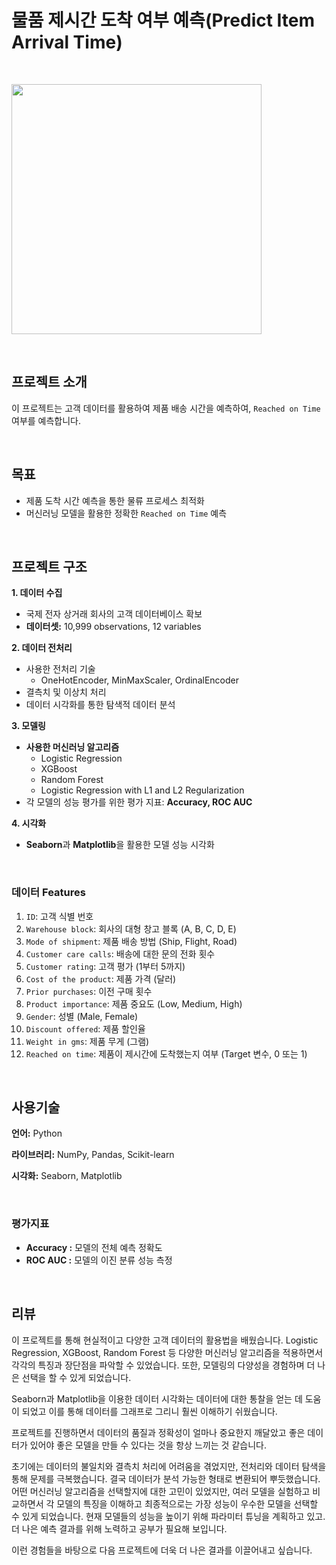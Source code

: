 # 물품 제시간 도착 여부 예측(Predict Item Arrival Time)

<br/>

<code><img height = "400"
src = https://github.com/siilver94/Predict-Item-Arrival-Time/assets/57824945/24f6ffe9-a25d-4fce-9faa-726affa4780e></code>

<br/>


## 프로젝트 소개

이 프로젝트는 고객 데이터를 활용하여 제품 배송 시간을 예측하여, `Reached on Time` 여부를 예측합니다.

<br/>

## 목표

- 제품 도착 시간 예측을 통한 물류 프로세스 최적화
- 머신러닝 모델을 활용한 정확한 `Reached on Time` 예측
  
<br/>


## 프로젝트 구조


**1. 데이터 수집**

- 국제 전자 상거래 회사의 고객 데이터베이스 확보
- **데이터셋:** 10,999 observations, 12 variables
  
**2. 데이터 전처리**

- 사용한 전처리 기술
  - OneHotEncoder, MinMaxScaler, OrdinalEncoder
- 결측치 및 이상치 처리
- 데이터 시각화를 통한 탐색적 데이터 분석
  
**3. 모델링**

- **사용한 머신러닝 알고리즘**
  - Logistic Regression
  - XGBoost
  - Random Forest
  - Logistic Regression with L1 and L2 Regularization
- 각 모델의 성능 평가를 위한 평가 지표: **Accuracy, ROC AUC**
  
**4. 시각화**

- **Seaborn**과 **Matplotlib**을 활용한 모델 성능 시각화


<br/>


### 데이터 Features

1. `ID`: 고객 식별 번호
2. `Warehouse block`: 회사의 대형 창고 블록 (A, B, C, D, E)
3. `Mode of shipment`: 제품 배송 방법 (Ship, Flight, Road)
4. `Customer care calls`: 배송에 대한 문의 전화 횟수
5. `Customer rating`: 고객 평가 (1부터 5까지)
6. `Cost of the product`: 제품 가격 (달러)
7. `Prior purchases`: 이전 구매 횟수
8. `Product importance`: 제품 중요도 (Low, Medium, High)
9. `Gender`: 성별 (Male, Female)
10. `Discount offered`: 제품 할인율
11. `Weight in gms`: 제품 무게 (그램)
12. `Reached on time`: 제품이 제시간에 도착했는지 여부 (Target 변수, 0 또는 1)

<br/>


## 사용기술

**언어:** Python

**라이브러리:** NumPy, Pandas, Scikit-learn

**시각화:** Seaborn, Matplotlib

<br/>



### 평가지표

- **Accuracy :** 모델의 전체 예측 정확도
- **ROC AUC :** 모델의 이진 분류 성능 측정
  
<br/>


## 리뷰

이 프로젝트를 통해 현실적이고 다양한 고객 데이터의 활용법을 배웠습니다. Logistic Regression, XGBoost, Random Forest 등 다양한 머신러닝 알고리즘을 적용하면서 각각의 특징과 장단점을 파악할 수 있었습니다. 또한, 모델링의 다양성을 경험하며 더 나은 선택을 할 수 있게 되었습니다.

Seaborn과 Matplotlib을 이용한 데이터 시각화는 데이터에 대한 통찰을 얻는 데 도움이 되었고 이를 통해 데이터를 그래프로 그리니 훨씬 이해하기 쉬웠습니다.

프로젝트를 진행하면서 데이터의 품질과 정확성이 얼마나 중요한지 깨달았고 좋은 데이터가 있어야 좋은 모델을 만들 수 있다는 것을 항상 느끼는 것 같습니다.

초기에는 데이터의 불일치와 결측치 처리에 어려움을 겪었지만,  전처리와 데이터 탐색을 통해 문제를 극복했습니다. 결국 데이터가 분석 가능한 형태로 변환되어 뿌듯했습니다.
어떤 머신러닝 알고리즘을 선택할지에 대한 고민이 있었지만, 여러 모델을 실험하고 비교하면서 각 모델의 특징을 이해하고 최종적으로는 가장 성능이 우수한 모델을 선택할 수 있게 되었습니다.
현재 모델들의 성능을 높이기 위해 파라미터 튜닝을 계획하고 있고. 더 나은 예측 결과를 위해 노력하고 공부가 필요해 보입니다.

이런 경험들을 바탕으로 다음 프로젝트에 더욱 더 나은 결과를 이끌어내고 싶습니다. 

